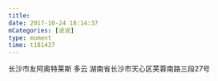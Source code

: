 ```yaml
---
title: 
date: 2017-10-24 18:14:37
mCategories: [说说]
type: moment
time: t181437
---
```


<div id="pics-20171024181437"></div>

<script src="/lib/moment/pics.js"></script>
<script>
var data = [
    {"link": "2017-10-24_000000.jpeg", "type": "shuoshuo"},
    {"link": "2017-10-24_000001.jpeg", "type": "shuoshuo"}
];
picsRender(data, "pics-20171024181437");
</script>

长沙市友阿奥特莱斯 多云
湖南省长沙市天心区芙蓉南路三段27号

